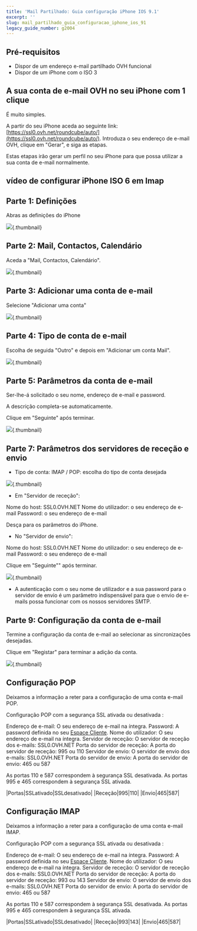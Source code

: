 ```yaml
---
title: 'Mail Partilhado: Guia configuração iPhone IOS 9.1'
excerpt: ''
slug: mail_partilhado_guia_configuracao_iphone_ios_91
legacy_guide_number: g2004
---
```



## Pré-requisitos

- Dispor de um endereço e-mail partilhado OVH funcional
- Dispor de um iPhone com o ISO 3




## A sua conta de e-mail OVH no seu iPhone com 1 clique
É muito simples.

A partir do seu iPhone aceda ao seguinte link: [https://ssl0.ovh.net/roundcube/auto/](https://ssl0.ovh.net/roundcube/auto/).
Introduza o seu endereço de e-mail OVH, clique em "Gerar", e siga as etapas.

Estas etapas irão gerar um perfil no seu iPhone para que possa utilizar a sua conta de e-mail normalmente.


## vídeo de configurar iPhone ISO 6 em Imap


## Parte 1: Definições
Abras as definições do iPhone

![](images/img_3344.jpg){.thumbnail}


## Parte 2: Mail, Contactos, Calendário
Aceda a "Mail, Contactos, Calendário".

![](images/img_3748.jpg){.thumbnail}


## Parte 3: Adicionar uma conta de e-mail
Selecione "Adicionar uma conta"

![](images/img_3355.jpg){.thumbnail}


## Parte 4: Tipo de conta de e-mail
Escolha de seguida "Outro" e depois em "Adicionar um conta Mail".

![](images/img_3354.jpg){.thumbnail}


## Parte 5: Parâmetros da conta de e-mail
Ser-lhe-á solicitado o seu nome, endereço de e-mail e password.

A descrição completa-se automaticamente.

Clique em "Seguinte" após terminar.

![](images/img_3749.jpg){.thumbnail}


## Parte 7: Parâmetros dos servidores de receção e envio

- Tipo de conta:
IMAP / POP: escolha do tipo de conta desejada


![](images/img_3358.jpg){.thumbnail}

- Em "Servidor de receção":

Nome do host: SSL0.OVH.NET
Nome do utilizador: o seu endereço de e-mail
Password: o seu endereço de e-mail


Desça para os parâmetros do iPhone.


- No "Servidor de envio":

Nome do host: SSL0.OVH.NET
Nome do utilizador: o seu endereço de e-mail
Password: o seu endereço de e-mail


Clique em "Seguinte"" após terminar.

![](images/img_3351.jpg){.thumbnail}

- A autenticação com o seu nome de utilizador e a sua password para o servidor de envio é um parâmetro indispensável para que o envio de e-mails possa funcionar com os nossos servidores SMTP.




## Parte 9: Configuração da conta de e-mail
Termine a configuração da conta de e-mail ao selecionar as sincronizações desejadas.

Clique em "Registar" para terminar a adição da conta.

![](images/img_3352.jpg){.thumbnail}


## Configuração POP
Deixamos a informação a reter para a configuração de uma conta e-mail POP.

Configuração POP com a segurança SSL ativada ou desativada :

Endereço de e-mail: O seu endereço de e-mail na íntegra.
Password: A password definida no seu [Espace Cliente](https://www.ovh.com/manager/web/login/).
Nome do utilizador: O seu endereço de e-mail na íntegra.
Servidor de receção: O servidor de receção dos e-mails: SSL0.OVH.NET
Porta do servidor de receção: A porta do servidor de receção: 995 ou 110
Servidor de envio: O servidor de envio dos e-mails: SSL0.OVH.NET
Porta do servidor de envio: A porta do servidor de envio: 465 ou 587

As portas 110 e 587 correspondem à segurança SSL desativada.
As portas 995 e 465 correspondem à segurança SSL ativada.

|Portas|SSLativado|SSLdesativado|
|Receção|995|110|
|Envio|465|587|




## Configuração IMAP
Deixamos a informação a reter para a configuração de uma conta e-mail IMAP.

Configuração POP com a segurança SSL ativada ou desativada :

Endereço de e-mail: O seu endereço de e-mail na íntegra.
Password: A password definida no seu [Espace Cliente](https://www.ovh.com/manager/web/login/).
Nome do utilizador: O seu endereço de e-mail na íntegra.
Servidor de receção: O servidor de receção dos e-mails: SSL0.OVH.NET
Porta do servidor de receção: A porta do servidor de receção: 993 ou 143
Servidor de envio: O servidor de envio dos e-mails: SSL0.OVH.NET
Porta do servidor de envio: A porta do servidor de envio: 465 ou 587

As portas 110 e 587 correspondem à segurança SSL desativada.
As portas 995 e 465 correspondem à segurança SSL ativada.

|Portas|SSLativado|SSLdesativado|
|Receção|993|143|
|Envio|465|587|



